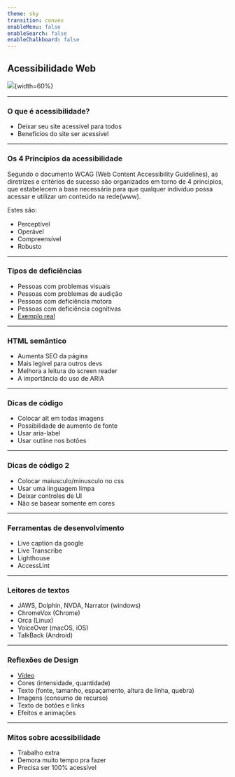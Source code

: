 ```yaml
---
theme: sky
transition: convex
enableMenu: false
enableSearch: false
enableChalkboard: false
---
```


## Acessibilidade Web

![](https://blog.handtalk.me/wp-content/uploads/2018/06/capa-blog-post-acessibilidade-na-web.png){width=60%}

---

### O que é acessibilidade?

- Deixar seu site acessível para todos
- Benefícios do site ser acessível

---

### Os 4 Princípios da acessibilidade

<style> 
  .tela__principios {text-align:left;} 
  p {line-height:18px;} 
  </style>
<div class="tela__principios">
Segundo o documento WCAG (Web Content Accessibility Guidelines), as diretrizes e critérios de sucesso são organizados em torno de 4 princípios, que estabelecem a base necessária para que qualquer indivíduo possa acessar e utilizar um conteúdo na rede(www).

Estes são:

- Perceptível
- Operável
- Compreensível
- Robusto
</div>

---

### Tipos de deficiências

- Pessoas com problemas visuais
- Pessoas com problemas de audição
- Pessoas com deficiência motora
- Pessoas com deficiência cognitivas
- [Exemplo real](https://learning.edx.org/course/course-v1:W3Cx+WAI0.1x+3T2019/block-v1:W3Cx+WAI0.1x+3T2019+type@sequential+block@6f00d58b3fc34f6f918eac90bb1e165a/block-v1:W3Cx+WAI0.1x+3T2019+type@vertical+block@6d8f7592db9a4de99fb2d6133bf2768c)

---

### HTML semântico

- Aumenta SEO da página
- Mais legível para outros devs
- Melhora a leitura do screen reader
- A importância do uso de ARIA

---

### Dicas de código

- Colocar alt em todas imagens
- Possibilidade de aumento de fonte
- Usar aria-label
- Usar outline nos botões

---

### Dicas de código 2

- Colocar maiusculo/minusculo no css
- Usar uma linguagem limpa
- Deixar controles de UI
- Não se basear somente em cores

---

### Ferramentas de desenvolvimento

- Live caption da google
- Live Transcribe
- Lighthouse
- AccessLint

---

### Leitores de textos

- JAWS, Dolphin, NVDA, Narrator (windows)
- ChromeVox (Chrome)
- Orca (Linux)
- VoiceOver (macOS, iOS)
- TalkBack (Android)

---

### Reflexões de Design

- [Vídeo](http://www.culturepub.fr/videos/edf-diversite/)
- Cores (intensidade, quantidade)
- Texto (fonte, tamanho, espaçamento, altura de linha, quebra)
- Imagens (consumo de recurso)
- Texto de botões e links
- Efeitos e animações

---

### Mitos sobre acessibilidade

- Trabalho extra
- Demora muito tempo pra fazer
- Precisa ser 100% acessível
